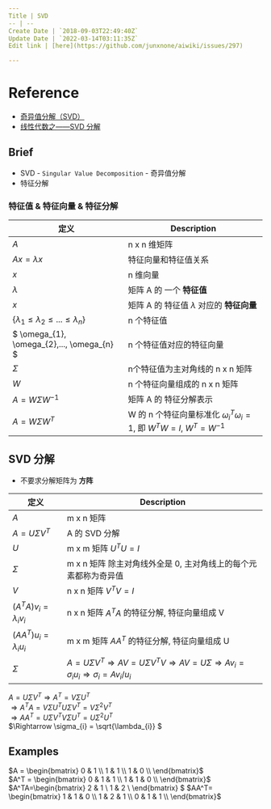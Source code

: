 ```yaml
---
Title | SVD
-- | --
Create Date | `2018-09-03T22:49:40Z`
Update Date | `2022-03-14T03:11:35Z`
Edit link | [here](https://github.com/junxnone/aiwiki/issues/297)

---
```

# Reference
- [奇异值分解（SVD）](https://zhuanlan.zhihu.com/p/29846048)
- [线性代数之——SVD 分解](https://zhuanlan.zhihu.com/p/93474729)

## Brief
- SVD - `Singular Value Decomposition` - 奇异值分解
- 特征分解

### 特征值 & 特征向量 & 特征分解

定义 | Description
-- | --
$A$ | n x n 维矩阵
$Ax = \lambda x$ | 特征向量和特征值关系
$x$ | n 维向量
$\lambda$ | 矩阵 A 的 一个 **特征值**
$x$ | 矩阵 A 的 特征值 $\lambda$ 对应的 **特征向量**
$\left\{ \lambda_{1} \leq  \lambda_{2} \leq ... \leq  \lambda_{n} \right\}$ | n 个特征值
$ \omega_{1},   \omega_{2},...,  \omega_{n}  $ | n 个特征值对应的特征向量
$\Sigma$ | n个特征值为主对角线的 n x n 矩阵
$W$ | n 个特征向量组成的 n x n 矩阵
$A = W\Sigma W^{-1}$ | 矩阵 A 的 特征分解表示
$A = W\Sigma W^{T}$ | W 的 n 个特征向量标准化 $\omega_{i}^T\omega_{i}=1$, 即 $W^TW =I$, $W^T=W^{-1}$


## SVD 分解
- 不要求分解矩阵为 **方阵**


定义 | Description
-- | --
$A$ | m x n 矩阵
$A=U\Sigma V^T$ | A 的 SVD 分解
$U$ |  m x m 矩阵 $U^TU=I$
$\Sigma$ | m x n 矩阵 除主对角线外全是 0, 主对角线上的每个元素都称为奇异值
$V$ | n x n 矩阵 $V^TV=I$
$(A^TA)v_{i}=\lambda_{i}v_{i}$ | n x n 矩阵 $A^TA$ 的特征分解, 特征向量组成 V
$(AA^T)u_{i}=\lambda_{i}u_{i}$ | m x m 矩阵 $AA^T$ 的特征分解, 特征向量组成 U
$\Sigma$ | $A=U\Sigma V^T  \Rightarrow  AV=U\Sigma V^TV \Rightarrow  AV=U\Sigma \Rightarrow  Av_{i} = \sigma_{i}u_{i} \Rightarrow  \sigma_{i} = Av_{i}/u_{i}$



$A=U\Sigma V^T \Rightarrow A^T=V\Sigma U^T$  
$\Rightarrow A^TA = V\Sigma U^T U \Sigma V^T = V\Sigma^2V^T$  
$\Rightarrow AA^T= U\Sigma V^T V\Sigma U^T = U\Sigma^2 U^T$  
$\Rightarrow \sigma_{i} = \sqrt{\lambda_{i}} $  

## Examples

$A = \begin{bmatrix}  0 & 1 \\  1 & 1 \\  1 & 0 \\ \end{bmatrix}$  
$A^T = \begin{bmatrix} 0 & 1 & 1 \\ 1 & 1 & 0 \\ \end{bmatrix}$
$A^TA=\begin{bmatrix} 2 & 1 \\ 1 & 2 \\ \end{bmatrix} $
$AA^T= \begin{bmatrix} 1 & 1 & 0 \\ 1 & 2 & 1 \\ 0 & 1 & 1 \\ \end{bmatrix}$
